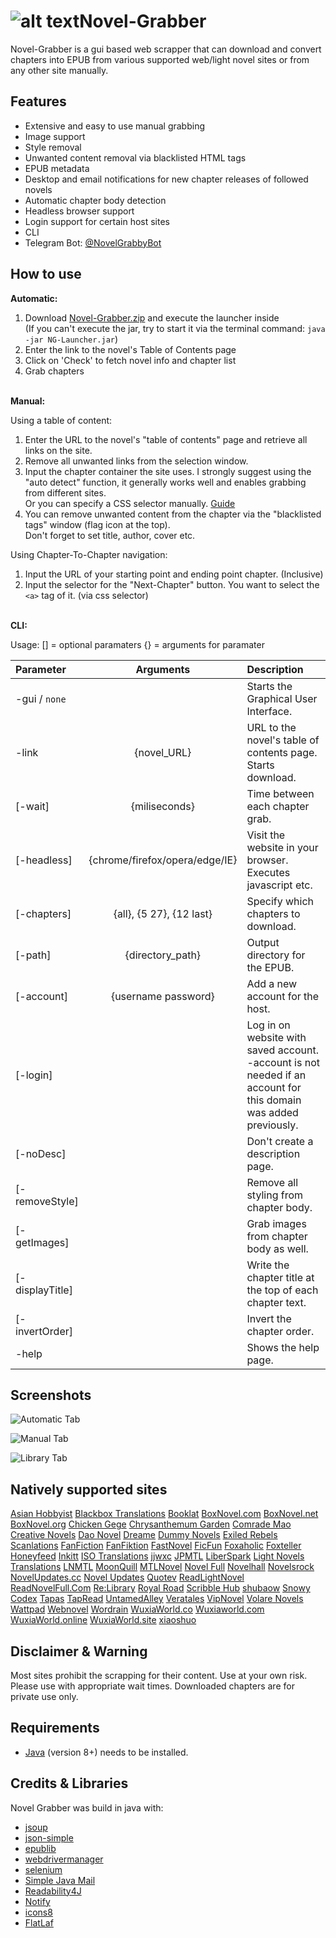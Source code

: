# ![alt text](https://i.imgur.com/LrV2tLe.png)Novel-Grabber
Novel-Grabber is a gui based web scrapper that can download and convert chapters into EPUB from various supported web/light novel sites or from any other site manually.

## Features
- Extensive and easy to use manual grabbing
- Image support
- Style removal
- Unwanted content removal via blacklisted HTML tags
- EPUB metadata
- Desktop and email notifications for new chapter releases of followed novels
- Automatic chapter body detection 
- Headless browser support
- Login support for certain host sites
- CLI 
- Telegram Bot: [@NovelGrabbyBot](http://t.me/NovelGrabbyBot)

## How to use
<strong>Automatic:</strong>

1. Download [Novel-Grabber.zip](https://github.com/Flameish/Novel-Grabber/releases/latest/download/Novel-Grabber.zip) and execute the launcher inside
<br>(If you can't execute the jar, try to start it via the terminal command: `java -jar NG-Launcher.jar`)
2. Enter the link to the novel's Table of Contents page
3. Click on 'Check' to fetch novel info and chapter list
4. Grab chapters

<br>
<strong>Manual:</strong>

Using a table of content:
1. Enter the URL to the novel's "table of contents" page and retrieve all links on the site.
2. Remove all unwanted links from the selection window.
3. Input the chapter container the site uses. 
I strongly suggest using the "auto detect" function, it generally works well and enables grabbing from different sites.
<br>Or you can specify a CSS selector manually. [Guide](https://github.com/Flameish/Novel-Grabber/issues/62#issuecomment-730305855)
4. You can remove unwanted content from the chapter via the "blacklisted tags" window (flag icon at the top).
 <br>Don't forget to set title, author, cover etc.
 
Using Chapter-To-Chapter navigation:
1. Input the URL of your starting point and ending point chapter. (Inclusive)
2. Input the selector for the "Next-Chapter" button. You want to select the `<a>` tag of it. (via css selector)

<br>
<strong>CLI:</strong>

Usage:
[] = optional paramaters 
{} = arguments for paramater

| Parameter | Arguments | Description |
| :--- | :---: | :---|
-gui / `none` | | Starts the Graphical User Interface.
-link | {novel_URL} | URL to the novel's table of contents page. Starts download.
[-wait] | {miliseconds} | Time between each chapter grab.
[-headless] | {chrome/firefox/opera/edge/IE} | Visit the website in your browser. Executes javascript etc.
[-chapters] | {all}, {5 27}, {12 last}	| Specify which chapters to download.
[-path] | {directory_path} | Output directory for the EPUB.
[-account] | {username password} | Add a new account for the host.
[-login] | | Log in on website with saved account. -account is not needed if an account for this domain was added previously.
[-noDesc] | | Don't create a description page.
[-removeStyle] | | Remove all styling from chapter body.
[-getImages] | | Grab images from chapter body as well.
[-displayTitle]| | Write the chapter title at the top of each chapter text.
[-invertOrder] | | Invert the chapter order.
-help | | Shows the help page.

## Screenshots

![Automatic Tab](https://i.imgur.com/xBUdkmL.png)

![Manual Tab](https://i.imgur.com/jDm2ABW.png)

![Library Tab](https://i.imgur.com/ef5P4mf.png)

## Natively supported sites
[Asian Hobbyist](https://www.asianhobbyist.com/)
[Blackbox Translations](https://blackbox-tl.com/)
[Booklat](https://booklat.com.ph)
[BoxNovel.com](https://boxnovel.com)
[BoxNovel.net](https://boxnovel.net)
[BoxNovel.org](https://boxnovel.org/)
[Chicken Gege](https://www.chickengege.org/)
[Chrysanthemum Garden](https://chrysanthemumgarden.com)
[Comrade Mao](https://comrademao.com)
[Creative Novels](https://creativenovels.com)
[Dao Novel](https://daonovel.com/)
[Dreame](https://dreame.com)
[Dummy Novels](https://dummynovels.com/)
[Exiled Rebels Scanlations](https://exiledrebelsscanlations.com/)
[FanFiction](https://fanfiction.net)
[FanFiktion](https://fanfiktion.de)
[FastNovel](https://fastnovel.net/)
[FicFun](https://ficfun.com)
[Foxaholic](https://foxaholic.com)
[Foxteller](https://foxteller.com)
[Honeyfeed](https://honeyfeed.fm)
[Inkitt](https://inkitt.com)
[ISO Translations](https://isotls.com)
[jjwxc](https://www.jjwxc.net/)
[JPMTL](https://jpmtl.com/)
[LiberSpark](https://liberspark.com)
[Light Novels Translations](https://lightnovelstranslations.com)
[LNMTL](https://lnmtl.com/)
[MoonQuill](https://moonquill.com)
[MTLNovel](https://mtlnovel.com)
[Novel Full](https://novelfull.com)
[Novelhall](https://novelhall.com)
[Novelsrock](https://novelsrock.com/)
[NovelUpdates.cc](https://www.novelupdates.cc/)
[Novel Updates](https://novelupdates.com)
[Quotev](https://quotev.com)
[ReadLightNovel](https://www.readlightnovel.org/)
[ReadNovelFull.Com](https://readnovelfull.com/)
[Re:Library](https://re-library.com)
[Royal Road](https://royalroad.com)
[Scribble Hub](https://scribblehub.com)
[shubaow](https://www.shubaow.net/)
[Snowy Codex](https://snowycodex.com/)
[Tapas](https://tapas.io)
[TapRead](https://tapread.com)
[UntamedAlley](https://untamedalley.com/)
[Veratales](https://veratales.com/)
[VipNovel](https://vipnovel.com/)
[Volare Novels](https://volarenovels.com)
[Wattpad](https://wattpad.com)
[Webnovel](https://webnovel.com)
[Wordrain](https://wordrain69.com)
[WuxiaWorld.co](https://wuxiaworld.co)
[Wuxiaworld.com](https://wuxiaworld.com)
[WuxiaWorld.online](https://wuxiaworld.online)
[WuxiaWorld.site](https://wuxiaworld.site)
[xiaoshuo](https://www.zhenhunxiaoshuo.com/)


## Disclaimer & Warning
Most sites prohibit the scrapping for their content. Use at your own risk. 
Please use with appropriate wait times. Downloaded chapters are for private use only.

## Requirements
* [Java](https://www.java.com/en/) (version 8+) needs to be installed.

## Credits & Libraries 
Novel Grabber was build in java with: <br>
 * [jsoup](https://www.jsoup.org/)
 * [json-simple](https://code.google.com/archive/p/json-simple/)
 * [epublib](https://github.com/psiegman/epublib)
 * [webdrivermanager](https://github.com/bonigarcia/webdrivermanager)
 * [selenium ](https://selenium.dev/)
 * [Simple Java Mail ](https://github.com/bbottema/simple-java-mail/)
 * [Readability4J](https://github.com/dankito/Readability4J)
 * [Notify](https://github.com/dorkbox/Notify)
 * [icons8](https://icons8.com)
 * [FlatLaf](https://www.formdev.com/flatlaf/)

